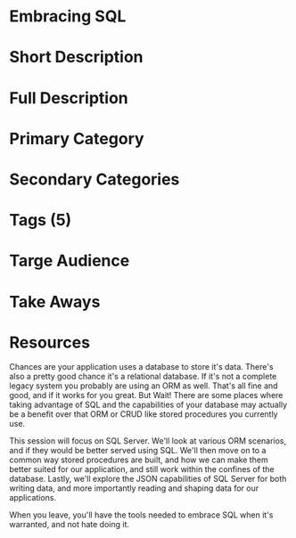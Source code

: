 # Embracing SQL


# Short Description

# Full Description

# Primary Category

# Secondary Categories

# Tags (5)

# Targe Audience

# Take Aways

# Resources

Chances are your application uses a database to store it's data.  There's also a pretty good chance it's a relational database.  If it's not a complete legacy system you probably are using an ORM as well.  That's all fine and good, and if it works for you great.  But Wait!  There are some places where taking advantage of SQL and the capabilities of your database may actually be a benefit over that ORM or CRUD like stored procedures you currently use.

This session will focus on SQL Server.  We'll look at various ORM scenarios, and if they would be better served using SQL.    We'll then move on to a common way stored procedures are built, and how we can make them better suited for our application, and still work within the confines of the database.  Lastly, we'll explore the JSON capabilities of SQL Server for both writing data, and more importantly reading and shaping data for our applications.

When you leave, you'll have the tools needed to embrace SQL when it's warranted, and not hate doing it.
